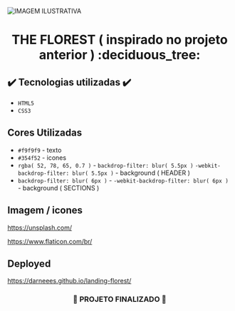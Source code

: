 ![ IMAGEM ILUSTRATIVA ](https://user-images.githubusercontent.com/79709843/190522465-86f89002-fc2d-4c64-aeca-c893fb3aac20.png)


<h1 align="center">
  THE FLOREST ( inspirado no projeto anterior ) :deciduous_tree:
</h1>

## ✔️ Tecnologias utilizadas  ✔️
- ``HTML5``
- ``CSS3``

## Cores Utilizadas
- ``#f9f9f9`` - texto 
- ``#354f52`` - icones
- ``rgba( 52, 78, 65, 0.7 )`` - ``backdrop-filter: blur( 5.5px )`` ``-webkit-backdrop-filter: blur( 5.5px )`` - background ( HEADER )
- ``backdrop-filter: blur( 6px )`` - ``-webkit-backdrop-filter: blur( 6px )`` - background ( SECTIONS )

## Imagem / icones

https://unsplash.com/

https://www.flaticon.com/br/


## Deployed

https://darneees.github.io/landing-florest/

<h3 align="center">

  :construction: PROJETO FINALIZADO :construction:
  
</h3>
